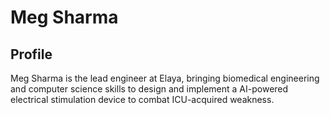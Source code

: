# Meg Sharma

## Profile
Meg Sharma is the lead engineer at Elaya, bringing biomedical engineering and computer science skills to design and implement a AI-powered electrical stimulation device to combat ICU-acquired weakness.

